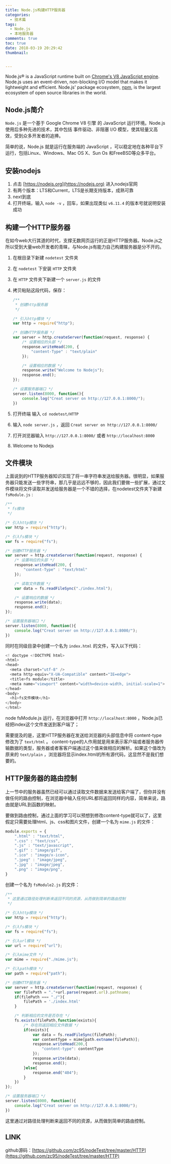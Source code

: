 ```yaml
---
title: Node.js构建HTTP服务器
categories:
  - 技术篇
tags:
  - Node.js
  - 本地服务器
comments: true
toc: true
date: 2018-03-19 20:29:42
thumbnail:


---
```


Node.js® is a JavaScript runtime built on [Chrome's V8 JavaScript engine](https://developers.google.com/v8/). Node.js uses an event-driven, non-blocking I/O model that makes it lightweight and efficient. Node.js' package ecosystem, [npm](https://www.npmjs.com/), is the largest ecosystem of open source libraries in the world.



## Node.js简介

`Node.js` 是一个基于 Google Chrome V8 引擎 的 JavaScript 运行环境。Node.js使用后多种先进的技术，其中包括 事件驱动、非阻塞 I/O 模型，使其轻量又高效，受到众多开发者的追捧。



简单的说，Node.js 就是运行在服务端的 JavaScript ，可以稳定地在各种平台下运行，包括Linux、Windows、Mac OS X、Sun Os 和FreeBSD等众多平台。





## 安装nodejs

1. 点击 [https://nodejs.org](https://nodejs.org) 进入nodejs官网
2. 有两个版本：LTS和Current，LTS是长期支持版本，成熟可靠
3. next到底
4. 打开终端，输入 `node -v` ，回车，如果出现类似 `v6.11.4` 的版本号就说明安装成功

<!-- more -->

## 构建一个HTTP服务器

在如今web大行其道的时代，支撑无数网页运行的正是HTTP服务器。Node.js之所以受到大量web开发者的青睐，与Node.js有能力自己构建服务器是分不开的。

1. 在根目录下新建 `nodetest` 文件夹

2. 在 `nodetest` 下安装 `HTTP` 文件夹

3. 在 `HTTP` 文件夹下新建一个 `server.js` 的文件

4. 拷贝粘贴这段代码，保存：

   ```javascript
   /**
    * 创建http服务器
    */

   /* 引入http模块 */
   var http = require("http");

   /* 创建HTTP服务器 */
   var server = http.createServer(function(request, response) {
       /* 设置相应的头部 */
       response.writeHead(200, {
           "content-Type" : "text/plain"
       });

       /* 设置相应的数据 */
       response.write("Welcome to Nodejs");
       response.end();
   });

   /* 设置服务器端口 */
   server.listen(8000, function(){
       console.log("Creat server on http://127.0.0.1:8000/");
   })
   ```

5. 打开终端 输入 `cd nodetest/HTTP` 

6. 输入 `node server.js` ，返回 `Creat server on http://127.0.0.1:8000/`

7. 打开浏览器输入 `http://127.0.0.1:8000/` 或者 `http://localhost:8000` 

8. Welcome to Nodejs

## 文件模块

上面说到的HTTP服务器知识实现了将一串字符串发送给服务器。很明显，如果服务器只能发送一些字符串，那几乎是远远不够的，因此我们要做一些扩展，通过文件模块将文件读取并发送给服务器是一个不错的选择，在nodetest文件夹下新建 `fsModule.js` :

```javascript
/**
 * fs模块
 */

/* 引入http模块 */
var http = require("http");

/* 引入fs模块 */
var fs = require("fs");

/* 创建HTTP服务器 */
var server = http.createServer(function(request, response) {
    /* 设置响应的头部 */
    response.writeHead(200, {
        "content-Type" : "text/html"
    });

    /* 读取文件数据 */
    var data = fs.readFileSync("./index.html");

    /* 设置响应的数据 */
    response.write(data);
    response.end();
});

/* 设置服务器端口 */
server.listen(8000, function(){
    console.log("Creat server on http://127.0.0.1:8000/");
})
```

同时在同级目录中创建一个名为 `index.html` 的文件，写入以下代码：

```javascript
<! doctype <!DOCTYPE html>
<html>
<head>
  <meta charset="utf-8" />
  <meta http-equiv="X-UA-Compatible" content="IE=edge">
  <title>fs module</title>
  <meta name="viewport" content="width=device-width, initial-scale=1">
</head>
<body>
  <h1>fs文件模块</h1>
</body>
</html>
```

node fsModule.js 运行，在浏览器中打开 `http://localhost:8000` ，Node.js已经把index这个文件发送到客户端了；

需要提及的是，这里HTTP服务器在发送给浏览器的头部信息中将 content-type修改为了 `text/html` 。 content-type的人作用就是用来表示客户端或者服务器传输数据的类型，服务器或者客客户端通过这个值来做相应的解析。如果这个值改为原来的 `text/plain` ，浏览器将显示index.html的所有源代码，这显然不是我们想要的。



## HTTP服务器的路由控制

上一节中的服务器虽然已经可以通过读取文件数据来发送给客户端了，但你并没有做任何的路由控制，在浏览器中输入任何URL都将返回同样的内容，简单来说，路由就是URL到函数的映射。



要做到路由控制，通过上面的学习可以预想到修改content-type就可以了，这里假定只需要处理html、js、css和图片文件，创建一个名为 `mime.js` 的文件：

```javascript
module.exports = {
    ".html" : "text/html",
    ".css" : "text/css",
    ".js" : "text/javascript",
    ".gif" : "image/gif",
    ".ico" : "image/x-icon",
    ".jpeg" : "image/jpeg",
    ".jpg" : "image/jpeg",
    ".png" : "image/png",
}
```



创建一个名为 `fsModule2.js` 的文件：

```javascript
/**
 * 这里通过路径处理判断来返回不同的资源，从而做到简单的路由控制
 */

/* 引入http模块 */
var http = require("http");

/* 引入fs模块 */
var fs = require("fs");

/* 引入url模块 */
var url = require("url");

/* 引入mime文件 */
var mime = require("./mime.js");

/* 引入path模块 */
var path = require("path");

/* 创建HTTP服务器 */
var server = http.createServer(function(request, response) {
    var filePath = "."+url.parse(request.url).pathname;
    if(filePath === "./"){
        filePath = './index.html'
    }

    /* 判断相应的文件是否存在 */
    fs.exists(filePath,function(exists){
        /* 存在则返回相应文件数据 */
        if(exists){
            var data = fs.readFileSync(filePath);
            var contentType = mime[path.extname(filePath)];
            response.writeHead(200,{
                "content-type": contentType
            });
            response.write(data);
            response.end();
        }else{
            response.end("404");
        }
    })
});

/* 设置服务器端口 */
server.listen(8000, function(){
    console.log("Creat server on http://127.0.0.1:8000/");
})
```

这里通过对路径处理判断来返回不同的资源，从而做到简单的路由控制。



## LINK

github源码：[https://github.com/zc95/nodeTest/tree/master/HTTP](https://github.com/zc95/nodeTest/tree/master/HTTP)

